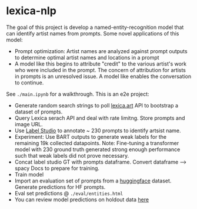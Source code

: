# lexica-nlp
The goal of this project is develop a named-entity-recognition model that can identify artist names from prompts.
Some novel applications of this model:
* Prompt optimization: Artist names are analyzed against prompt outputs to determine optimal artist names and locations in a prompt
* A model like this begins to attribute "credit" to the various artist's work who were included in the prompt. The concern of attribution for artists in prompts is an unresolved issue. A model like enables the conversation to continue.

See `./main.ipynb` for a walkthrough. This is an e2e project:

* Generate random search strings to poll [lexica.art](https://lexica.art/) API to bootstrap a dataset of prompts.
* Query Lexica serach API and deal with rate limitng. Store prompts and image URL.
* Use [Label Studio](https://labelstud.io/) to annotate ~ 230 prompts to identify artsist name.
* Experiment: Use BART outputs to generate weak labels for the remaining 19k collected datapoints. Note: Fine-tuning a transformer model with 230 ground truth generated strong enough performance such that weak labels did not prove necessary.
* Concat label studio GT with prompts dataframe. Convert dataframe --> spacy Docs to prepare for training.
* Train model
* Import an evaluation set of prompts from a [huggingface](https://huggingface.co/) dataset. Generate predictions for HF prompts.
* Eval set predictions @ `./eval/entities.html`
* You can review model predictions on holdout data [here](https://htmlpreview.github.io/?https://github.com/mamoesta/lexica-nlp/blob/main/eval-viz/entities.html)
